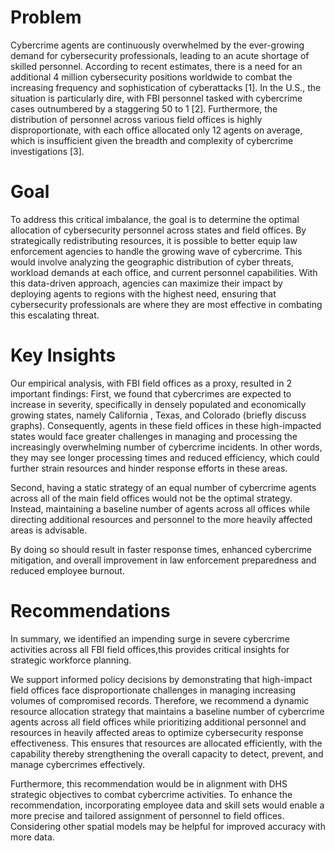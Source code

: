 # Problem
Cybercrime agents are continuously overwhelmed by the ever-growing demand for cybersecurity professionals, leading to an acute shortage of skilled personnel. According to recent estimates, there is a need for an additional 4 million cybersecurity positions worldwide to combat the increasing frequency and sophistication of cyberattacks [1]. In the U.S., the situation is particularly dire, with FBI personnel tasked with cybercrime cases outnumbered by a staggering 50 to 1 [2]. Furthermore, the distribution of personnel across various field offices is highly disproportionate, with each office allocated only 12 agents on average, which is insufficient given the breadth and complexity of cybercrime investigations [3].

# Goal
To address this critical imbalance, the goal is to determine the optimal allocation of cybersecurity personnel across states and field offices. By strategically redistributing resources, it is possible to better equip law enforcement agencies to handle the growing wave of cybercrime. This would involve analyzing the geographic distribution of cyber threats, workload demands at each office, and current personnel capabilities. With this data-driven approach, agencies can maximize their impact by deploying agents to regions with the highest need, ensuring that cybersecurity professionals are where they are most effective in combating this escalating threat.

# Key Insights
Our empirical analysis, with FBI field offices as a proxy, resulted in 2 important findings:
First, we found that cybercrimes are expected to increase in severity, specifically in densely populated and economically growing states, namely California , Texas, and Colorado (briefly discuss graphs). Consequently, agents in these field offices in these high-impacted states would face greater challenges in managing and processing the increasingly overwhelming number of cybercrime incidents. In other words, they may see longer processing times and reduced efficiency, which could further strain resources and hinder response efforts in these areas.

Second, having a static strategy of an equal number of cybercrime agents across all of the main field offices would not be the optimal strategy. Instead, maintaining a baseline number of agents across all offices while directing additional resources and personnel to the more heavily affected areas is advisable. 

By doing so should result in faster response times, enhanced cybercrime mitigation, and overall improvement in law enforcement preparedness and reduced employee burnout.

# Recommendations

In summary,  we identified an impending surge in severe cybercrime activities across all FBI field offices,this provides critical insights for strategic workforce planning.

We support informed policy decisions by demonstrating that high-impact field offices face disproportionate challenges in managing increasing volumes of compromised records. 
Therefore, we recommend a dynamic resource allocation strategy that maintains a baseline number of cybercrime agents across all field offices while prioritizing additional personnel and resources in heavily affected areas to optimize cybersecurity response effectiveness. 
This ensures that resources are allocated efficiently, with the capability thereby strengthening the overall capacity to detect, prevent, and manage cybercrimes effectively.

Furthermore, this recommendation would be in alignment with DHS strategic objectives to combat cybercrime activities.
To enhance the recommendation, incorporating employee data and skill sets would enable a more precise and tailored assignment of personnel to field offices.
Considering other spatial models may be helpful for improved accuracy with more data.



